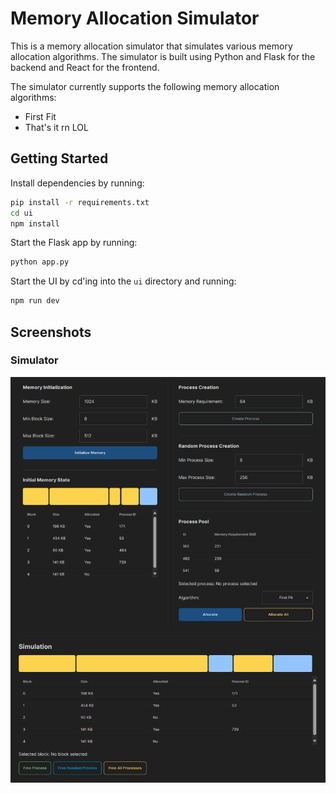 # Memory Allocation Simulator

This is a memory allocation simulator that simulates various memory allocation algorithms. The simulator is built using Python and Flask for the backend and React for the frontend.

The simulator currently supports the following memory allocation algorithms:
- First Fit
- That's it rn LOL

## Getting Started

Install dependencies by running:
```bash
pip install -r requirements.txt
cd ui
npm install
```

Start the Flask app by running:
```bash
python app.py
```

Start the UI by cd'ing into the `ui` directory and running:
```bash
npm run dev
```

## Screenshots

### Simulator
![Simulator](images/Screenshot_22.png)
